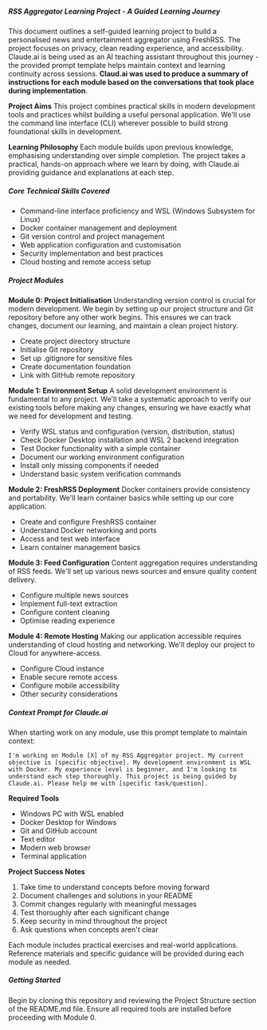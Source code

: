 ##### RSS Aggregator Learning Project - A Guided Learning Journey

This document outlines a self-guided learning project to build a personalised news and entertainment aggregator using FreshRSS. The project focuses on privacy, clean reading experience, and accessibility. Claude.ai is being used as an AI teaching assistant throughout this journey - the provided prompt template helps maintain context and learning continuity across sessions. **Claud.ai was used to produce a summary of instructions for each module based on the conversations that took place during implementation**.

**Project Aims**
This project combines practical skills in modern development tools and practices whilst building a useful personal application. We'll use the command line interface (CLI) wherever possible to build strong foundational skills in development.

**Learning Philosophy**
Each module builds upon previous knowledge, emphasising understanding over simple completion. The project takes a practical, hands-on approach where we learn by doing, with Claude.ai providing guidance and explanations at each step.

##### Core Technical Skills Covered
- Command-line interface proficiency and WSL (Windows Subsystem for Linux)
- Docker container management and deployment
- Git version control and project management
- Web application configuration and customisation
- Security implementation and best practices
- Cloud hosting and remote access setup

##### Project Modules

**Module 0: Project Initialisation**
Understanding version control is crucial for modern development. We begin by setting up our project structure and Git repository before any other work begins. This ensures we can track changes, document our learning, and maintain a clean project history.
- Create project directory structure
- Initialise Git repository
- Set up .gitignore for sensitive files
- Create documentation foundation
- Link with GitHub remote repository

**Module 1: Environment Setup** 
A solid development environment is fundamental to any project. We'll take a systematic approach to verify our existing tools before making any changes, ensuring we have exactly what we need for development and testing.

- Verify WSL status and configuration (version, distribution, status)
- Check Docker Desktop installation and WSL 2 backend integration
- Test Docker functionality with a simple container
- Document our working environment configuration
- Install only missing components if needed
- Understand basic system verification commands

**Module 2: FreshRSS Deployment**
Docker containers provide consistency and portability. We'll learn container basics while setting up our core application.
- Create and configure FreshRSS container
- Understand Docker networking and ports
- Access and test web interface
- Learn container management basics

**Module 3: Feed Configuration**
Content aggregation requires understanding of RSS feeds. We'll set up various news sources and ensure quality content delivery.
- Configure multiple news sources
- Implement full-text extraction
- Configure content cleaning
- Optimise reading experience

**Module 4: Remote Hosting**
Making our application accessible requires understanding of cloud hosting and networking. We'll deploy our project to Cloud for anywhere-access.
- Configure Cloud instance
- Enable secure remote access
- Configure mobile accessibility
- Other security considerations

##### Context Prompt for Claude.ai
When starting work on any module, use this prompt template to maintain context:
```
I'm working on Module [X] of my RSS Aggregator project. My current objective is [specific objective]. My development environment is WSL with Docker. My experience level is beginner, and I'm looking to understand each step thoroughly. This project is being guided by Claude.ai. Please help me with [specific task/question].
```

**Required Tools**
- Windows PC with WSL enabled
- Docker Desktop for Windows
- Git and GitHub account
- Text editor 
- Modern web browser
- Terminal application

**Project Success Notes**
1. Take time to understand concepts before moving forward
2. Document challenges and solutions in your README
3. Commit changes regularly with meaningful messages
4. Test thoroughly after each significant change
5. Keep security in mind throughout the project
6. Ask questions when concepts aren't clear

Each module includes practical exercises and real-world applications. Reference materials and specific guidance will be provided during each module as needed.

##### Getting Started
Begin by cloning this repository and reviewing the Project Structure section of the README.md file. Ensure all required tools are installed before proceeding with Module 0.
